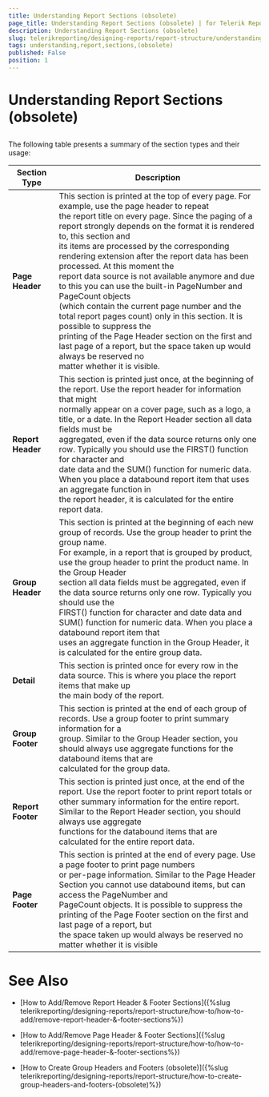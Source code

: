 ```yaml
---
title: Understanding Report Sections (obsolete)
page_title: Understanding Report Sections (obsolete) | for Telerik Reporting Documentation
description: Understanding Report Sections (obsolete)
slug: telerikreporting/designing-reports/report-structure/understanding-report-sections-(obsolete)
tags: understanding,report,sections,(obsolete)
published: False
position: 1
---
```


# Understanding Report Sections (obsolete)



## 

The following table presents a summary of the section types and their usage:
		



| Section Type | Description |
| ------ | ------ |
| __Page Header__ |This section is printed at the top of every page. For example, use the page header to repeat <br/>	the report title on every page. Since the paging of a report strongly depends on the format it is rendered to, this section and<br/>	its items are processed by the corresponding rendering extension after the report data has been processed. At this moment the <br/>	report data source is not available anymore and due to this you can use the built-in PageNumber and PageCount objects <br/>	(which contain the current page number and the total report pages count) only in this section. It is possible to suppress the <br/>	printing of the Page Header section on the first and last page of a report, but the space taken up would always be reserved no <br/>	matter whether it is visible.|
| __Report Header__ |This section is printed just once, at the beginning of the report. Use the report header for information that might <br/>   	normally appear on a cover page, such as a logo, a title, or a date. In the Report Header section all data fields must be <br/>   	aggregated, even if the data source returns only one row. Typically you should use the FIRST() function for character and <br/>   	date data and the SUM() function for numeric data. When you place a databound report item that uses an aggregate function in <br/>   	the report header, it is calculated for the entire report data.|
| __Group Header__ |This section is printed at the beginning of each new group of records. Use the group header to print the group name. <br/>   	For example, in a report that is grouped by product, use the group header to print the product name. In the Group Header <br/>   	section all data fields must be aggregated, even if the data source returns only one row. Typically you should use the <br/>   	FIRST() function for character and date data and SUM() function for numeric data. When you place a databound report item that<br/>   	uses an aggregate function in the Group Header, it is calculated for the entire group data.|
| __Detail__ |This section is printed once for every row in the data source. This is where you place the report items that make up <br/>   	the main body of the report.|
| __Group Footer__ |This section is printed at the end of each group of records. Use a group footer to print summary information for a <br/>   	group. Similar to the Group Header section, you should always use aggregate functions for the databound items that are <br/>   	calculated for the group data.|
| __Report Footer__ |This section is printed just once, at the end of the report. Use the report footer to print report totals or <br/>   	other summary information for the entire report. Similar to the Report Header section, you should always use aggregate <br/>   	functions for the databound items that are calculated for the entire report data.|
| __Page Footer__ |This section is printed at the end of every page. Use a page footer to print page numbers<br/>	or per-page information. Similar to the Page Header Section you cannot use databound items, but can access the PageNumber and <br/>	PageCount objects. It is possible to suppress the printing of the Page Footer section on the first and last page of a report, but <br/>	the space taken up would always be reserved no matter whether it is visible|




# See Also


 * [How to Add/Remove Report Header & Footer Sections]({%slug telerikreporting/designing-reports/report-structure/how-to/how-to-add/remove-report-header-&-footer-sections%})


 * [How to Add/Remove Page Header & Footer Sections]({%slug telerikreporting/designing-reports/report-structure/how-to/how-to-add/remove-page-header-&-footer-sections%})


 * [How to Create Group Headers and Footers (obsolete)]({%slug telerikreporting/designing-reports/report-structure/how-to-create-group-headers-and-footers-(obsolete)%})

